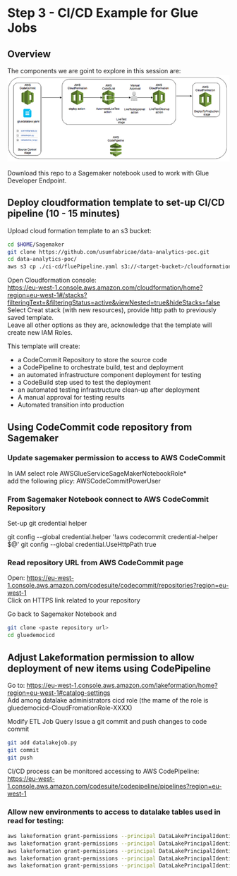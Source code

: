 # Step 3 - CI/CD Example for Glue Jobs


## Overview  
The components we are goint to explore in this session are:  
![SERVERLESS](./pictures/CICD.PNG)  


Download this repo to a Sagemaker notebook used to work with Glue Developer Endpoint.  

## Deploy cloudformation template to set-up CI/CD pipeline (10 - 15 minutes)
Upload cloud formation template to an s3 bucket:  
```bash  
cd $HOME/Sagemaker
git clone https://github.com/usumfabricae/data-analytics-poc.git
cd data-analytics-poc/
aws s3 cp ./ci-cd/fluePipeline.yaml s3://<target-bucket>/cloudformation/
```  

Open Cloudformation console:  
https://eu-west-1.console.aws.amazon.com/cloudformation/home?region=eu-west-1#/stacks?filteringText=&filteringStatus=active&viewNested=true&hideStacks=false  
Select Creat stack (with new resources), provide http path to previously saved template.  
Leave all other options as they are, acknowledge that the template will create new IAM Roles.  

This template will create:
- a CodeCommit Repository to store the source code  
- a CodePipeline to orchestrate build, test and deployment  
- an automated infrastructure component deployment for testing  
- a CodeBuild step used to test the deployment  
- an automated testing infrastructure clean-up after deployment  
- A manual approval for testing results  
- Automated transition into production  

## Using CodeCommit code repository from Sagemaker  

### Update sagemaker permission to access to AWS CodeCommit
In IAM select role AWSGlueServiceSageMakerNotebookRole*  
add the following plicy: AWSCodeCommitPowerUser  


### From Sagemaker Notebook connect to AWS CodeCommit Repository  


Set-up git credential helper

git config --global credential.helper '!aws codecommit credential-helper $@'
git config --global credential.UseHttpPath true

### Read repository URL from AWS CodeCommit page  
Open: https://eu-west-1.console.aws.amazon.com/codesuite/codecommit/repositories?region=eu-west-1  
Click on HTTPS link related to your repository  

Go back to Sagemaker Notebook and

```bash  
git clone <paste repository url>
cd gluedemocicd
```  

## Adjust Lakeformation permission to allow deployment of new items using CodePipeline  
Go to: https://eu-west-1.console.aws.amazon.com/lakeformation/home?region=eu-west-1#catalog-settings  
Add among datalake administrators cicd role (the mame of the role is gluedemocicd-CloudFromationRole-XXXX)

Modify ETL Job Query
Issue a git commit and push changes to code commit

```bash  
git add datalakejob.py
git commit
git push
```  

CI/CD process can be monitored accessing to AWS CodePipeline:  
https://eu-west-1.console.aws.amazon.com/codesuite/codepipeline/pipelines?region=eu-west-1  

### Allow new environments to access to datalake tables used in read for testing:
```bash 
aws lakeformation grant-permissions --principal DataLakePrincipalIdentifier=arn:aws:iam::694275606777:role/gluedemocicdtest-gluerole-S350UICTINT3 --permissions "SELECT" "INSERT" "DESCRIBE" --resource '{ "Table": {"DatabaseName":"datalake", "Name":"l_orcl_admin_prodotti"}}'
aws lakeformation grant-permissions --principal DataLakePrincipalIdentifier=arn:aws:iam::694275606777:role/gluedemocicdtest-gluerole-S350UICTINT3 --permissions "SELECT" "INSERT" "DESCRIBE" --resource '{ "Table": {"DatabaseName":"datalake", "Name":"l_orcl_admin_credito"}}'
aws lakeformation grant-permissions --principal DataLakePrincipalIdentifier=arn:aws:iam::694275606777:role/gluedemocicdtest-gluerole-S350UICTINT3 --permissions "SELECT" "INSERT" "DESCRIBE" --resource '{ "Table": {"DatabaseName":"datalake", "Name":"l_orcl_admin_soggetti"}}'
aws lakeformation grant-permissions --principal DataLakePrincipalIdentifier=arn:aws:iam::694275606777:role/gluedemocicdtest-gluerole-S350UICTINT3 --permissions "SELECT" "INSERT" "DESCRIBE" --resource '{ "Table": {"DatabaseName":"datalake", "Name":"l_orcl_admin_punti_di_fornitura"}}'
aws lakeformation grant-permissions --principal DataLakePrincipalIdentifier=arn:aws:iam::694275606777:role/gluedemocicdtest-gluerole-S350UICTINT3 --permissions "SELECT" "INSERT" "DESCRIBE" --resource '{ "Table": {"DatabaseName":"datalake", "Name":"l_orcl_admin_contratti"}}'

```  


